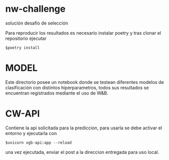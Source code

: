 # nw-challenge
solución desafío de selección

Para reproducir los resultados es necesario instalar poetry y tras clonar el repositorio ejecutar 
```
$poetry install
```
# MODEL
Este directorio posee un notebook donde se testean diferentes modelos de clasificación con distintos hiperparametros,
todos sus resultados se encuentran registrados mediante el uso de W&B.

# CW-API 
Contiene la api solicitada para la prediccion, para usarla se debe activar el entorno y ejecutarla con
```
$uvicorn xgb-api:app --reload 
```
una vez ejecutada, enviar el post a la direccion entregada para uso local.



